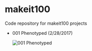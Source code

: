 # makeit100
Code repository for makeit100 projects

 - 001 Phenotyped (2/28/2017)
 
   ![001 Phenotyped](blob/master/thumbnails/phenotyped.PNG)